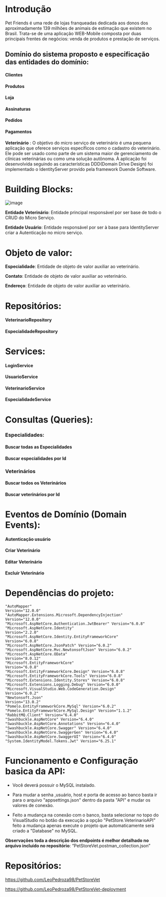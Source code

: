 # Introdução
 Pet Friends é uma rede de lojas franqueadas dedicada aos donos dos aproximadamente 139 milhões de animais de estimação que existem no Brasil.
 Trata-se de uma aplicação WEB-Mobile composta por duas principais frentes de negócios: venda de produtos e prestação de serviços.
 
## **Domínio do sistema proposto e especificação das entidades do domínio:**

#### Clientes 
#### Produtos 
#### Loja 
#### Assinaturas 
#### Pedidos 
#### Pagamentos

**Veterinário** : 
  O objetivo do  micro serviço de veterinário é uma pequena aplicação que oferece serviços específicos como o cadastro do veterinário. Ele pode ser usado como parte de um sistema maior de gerenciamento de clínicas veterinárias ou como uma solução autônoma.
À aplicação foi desenvolvida seguindo as características DDD(Domain Drive Design) foi implementado o IdentityServer provido pela framework Duende Software.




# **Building Blocks**:

![image](https://user-images.githubusercontent.com/49344443/209658417-11dfd55d-4dd5-4fc0-b695-83eb214f460c.png)

**Entidade Veterinário**:
Entidade principal responsável por ser base de todo o CRUD do Micro Serviço.

**Entidade Usuário**:
Entidade responsável por ser à base para IdentityServer criar a Autenticação no micro serviço.





# **Objeto de valor**:

**Especialidade**:
Entidade de objeto de valor auxiliar ao veterinário.

**Contato**:
Entidade de objeto de valor auxiliar ao veterinário.

**Endereço**:
Entidade de objeto de valor auxiliar ao veterinário.

# **Repositórios**:

#### VeterinarioRepository

#### EspecialidadeRepository

# **Services**:

#### LoginService

#### UsuarioService

#### VeterinarioService

#### EspecialidadeService


# **Consultas (Queries)**: 

### Especialidades:

#### Buscar todas as Especialidades

#### Buscar especialidades por Id 

### Veterinários

#### Buscar todos os Veterinários

#### Buscar veterinários por Id

# **Eventos de Domínio (Domain Events)**:

#### Autenticação usuário

#### Criar Veterinário

#### Editar Veterinário

#### Excluir Veterinário


# **Dependências do projeto**:
```
"AutoMapper"
Version="12.0.0"
"AutoMapper.Extensions.Microsoft.DependencyInjection" 
Version="12.0.0"
"Microsoft.AspNetCore.Authentication.JwtBearer" Version="6.0.8"
"Microsoft.AspNetCore.Identity" 
Version="2.2.0" 
"Microsoft.AspNetCore.Identity.EntityFrameworkCore" 
Version="6.0.8"
"Microsoft.AspNetCore.JsonPatch" Version="6.0.2"
"Microsoft.AspNetCore.Mvc.NewtonsoftJson" Version="6.0.2"
"Microsoft.AspNetCore.OData" 
Version="8.0.12"
"Microsoft.EntityFrameworkCore" 
Version="6.0.8" 
"Microsoft.EntityFrameworkCore.Design" Version="6.0.8"
"Microsoft.EntityFrameworkCore.Tools" Version="6.0.8"
"Microsoft.Extensions.Identity.Stores" Version="6.0.8"
"Microsoft.Extensions.Logging.Debug" Version="6.0.0"
"Microsoft.VisualStudio.Web.CodeGeneration.Design" 
Version="6.0.2"
"Newtonsoft.Json" 
Version="13.0.2"
"Pomelo.EntityFrameworkCore.MySql" Version="6.0.2"
"Pomelo.EntityFrameworkCore.MySql.Design" Version="1.1.2"
"RabbitMQ.Client" Version="6.4.0"
"Swashbuckle.AspNetCore" Version="6.4.0"
"Swashbuckle.AspNetCore.Annotations" Version="6.4.0"
"Swashbuckle.AspNetCore.Swagger" Version="6.4.0"
"Swashbuckle.AspNetCore.SwaggerGen" Version="6.4.0"
"Swashbuckle.AspNetCore.SwaggerUI" Version="6.4.0"
"System.IdentityModel.Tokens.Jwt" Version="6.25.1"
```

# **Funcionamento e Configuração basica da API**:
* Você deverá possuir o MySQL instalado.

* Para mudar a senha ,usuário, host e porta de acesso ao banco basta ir para o arquivo "appsettings.json" dentro da pasta "API" e mudar os valores de conexão.

* Feito a mudança na conexão com o banco, basta selecionar no topo do VisualStudio no botão da execução a opção "PetStore.VeterinarioAPI" feito a mudança apenas execute o projeto que automaticamente será criado a "Database" no MySQL.


**Observações toda a descrição dos endpoints é melhor detalhado no arquivo incluído no repositório**: “PetStoreVet.postman_collection.json”

# **Repositórios**:

https://github.com/LeoPedroza98/PetStoreVet

https://github.com/LeoPedroza98/PetStoreVet-deployment
